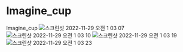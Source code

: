 # Imagine_cup
Imagine_cup
![스크린샷 2022-11-29 오전 1 03 07](https://user-images.githubusercontent.com/79124461/204324600-b495c832-03f1-4646-a3a8-65e316eeb95f.png)
![스크린샷 2022-11-29 오전 1 03 10](https://user-images.githubusercontent.com/79124461/204324620-db45a7e7-d342-43ff-9987-410feeac2038.png)
![스크린샷 2022-11-29 오전 1 03 19](https://user-images.githubusercontent.com/79124461/204324643-1cfffebc-3c7a-41d9-8de5-579f908aaa2a.png)
![스크린샷 2022-11-29 오전 1 03 23](https://user-images.githubusercontent.com/79124461/204324656-ede5f9f2-c3ac-4df1-bb4d-45851a1c562a.png)
